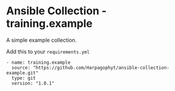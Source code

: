 # Ansible Collection - training.example

A simple example collection.

Add this to your `requirements.yml`

```
- name: training.example
  source: "https://github.com/Harpagophyt/ansible-collection-example.git"
  type: git
  version: "1.0.1"
```
